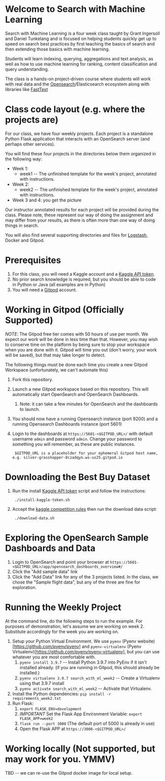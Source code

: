 # Welcome to Search with Machine Learning

Search with Machine Learning is a four week class taught by Grant Ingersoll and Daniel Tunkelang and is focused on helping students
quickly get up to speed on search best practices by first teaching the basics of search and then extending those basics with machine learning.  

Students will learn indexing, querying, aggregations and text analysis, as well as how to use machine learning for ranking, content classification and query understanding.

The class is a hands-on project-driven course where students will work with real data and the [Opensearch](https://opensearch.com)/Elasticsearch ecosystem along with libraries like [FastText](https://fasttext.cc/)

# Class code layout (e.g. where the projects are)

For our class, we have four weekly projects.  Each project
is a standalone Python Flask application that interacts with an OpenSearch server (and perhaps other services).  

You will find these four projects in the directories below them organized in the following way:

- Week 1:
    - week1 -- The unfinished template for the week's project, annotated with instructions.
- Week 2:
    - week2 -- The unfinished template for the week's project, annotated with instructions.
- Week 3 and 4: you get the picture

Our instructor annotated results for each project will be provided during the class.  Please note, these represent our way of doing the assignment and may differ from your results, as there is often more than one way of doing things in search.

You will also find several supporting directories and files for [Logstash](https://opensearch.org/docs/latest/clients/logstash/), Docker and Gitpod.

# Prerequisites

1. For this class, you will need a Kaggle account and a [Kaggle API token](https://www.kaggle.com/docs/api).
1. No prior search knowledge is required, but you should be able to code in Python or Java (all examples are in Python)
1. You will need a [Gitpod](https://gitpod.io) account.

# Working in Gitpod (Officially Supported)

*NOTE*: The Gitpod free tier comes with 50 hours of use per month.  We expect our work will be done in less time than that.  However, you may wish to conserve time on the platform by being sure to stop your workspace when you are done with it.  Gitpod will time you out (don't worry, your work will be saved), but that may take longer to detect.

The following things must be done each time you create a new Gitpod Workspace (unfortunately, we can't automate this)

1. Fork this repository.
1. Launch a new Gitpod workspace based on this repository.  This will automatically start OpenSearch and OpenSearch Dashboards.
    1. Note: it can take a few minutes for OpenSearch and the dashboards to launch.        
1. You should now have a running Opensearch instance (port 9200) and a running Opensearch Dashboards instance (port 5601)
1. Login to the dashboards at `https://5601-<$GITPOD_URL>/` with default username `admin` and password `admin`. Change your password to something you will remember, as these are public instances.

        $GITPOD_URL is a placeholder for your ephemeral Gitpod host name, e.g. silver-grasshopper-8czadqyn.ws-us25.gitpod.io     

# Downloading the Best Buy Dataset

1. Run the install [Kaggle API token](https://www.kaggle.com/docs/api) script and follow the instructions:

        ./install-kaggle-token.sh
1. Accept the [kaggle competition rules](https://www.kaggle.com/c/acm-sf-chapter-hackathon-big/rules) then run the download data script:

        ./download-data.sh



# Exploring the OpenSearch Sample Dashboards and Data

1. Login to OpenSearch and point your browser at `https://5601-<$GITPOD_URL>/app/opensearch_dashboards_overview#/`
1. Click the "Add sample data" link
1. Click the "Add Data" link for any of the 3 projects listed. In the class, we chose the "Sample flight data", but any of the three are fine for exploration.

# Running the Weekly Project

At the command line, do the following steps to run the example.  For purposes of demonstration, let's assume we are working on week 2.  Substitute accordingly for the week you are working on.

1. Setup your Python Virtual Environment.  We use `pyenv` (Pyenv website)[https://github.com/pyenv/pyenv] and `pyenv-virtualenv` (Pyenv Virtualenv)[https://github.com/pyenv/pyenv-virtualenv], but you can use whatever you are most comfortable with.
    1. `pyenv install 3.9.7` -- Install Python 3.9.7 into PyEnv if it isn't installed already. (if you are running in Gitpod, this should already be installed.)
    1. `pyenv virtualenv 3.9.7 search_with_ml_week2` -- Create a Virtualenv using that 3.9.7 install
    1. `pyenv activate search_with_ml_week2` -- Activate that Virtualenv. 
1. Install the Python dependencies: `pip install -r requirements_week2.txt`
1. Run Flask: 
    1. `export FLASK_ENV=development`
    1.  *_IMPORTANT_* Set the Flask App Environment Variable: `export FLASK_APP=week2` 
    1. `flask run --port 3000` (The default port of 5000 is already in use)
    1.  Open the Flask APP at `https://3000-<$GITPOD_URL>/`
    
# Working locally (Not supported, but may work for you. YMMV)

TBD -- we can re-use the Gitpod docker image for local setup.
